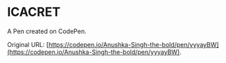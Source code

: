 # ICACRET

A Pen created on CodePen.

Original URL: [https://codepen.io/Anushka-Singh-the-bold/pen/yyyayBW](https://codepen.io/Anushka-Singh-the-bold/pen/yyyayBW).

